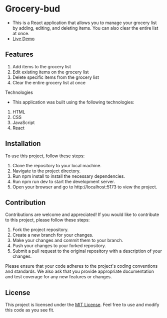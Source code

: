# Grocery-bud

- This is a React application that allows you to manage your grocery list by adding, editing, and deleting items. You can also clear the entire list at once.
- <a href="https://superheroes-and-villains-information.netlify.app/">Live Demo</a>

## Features

1. Add items to the grocery list
2. Edit existing items on the grocery list
3. Delete specific items from the grocery list
4. Clear the entire grocery list at once

Technologies

- This application was built using the following technologies:

1. HTML
2. CSS
3. JavaScript
4. React

## Installation

To use this project, follow these steps:
1. Clone the repository to your local machine.
2. Navigate to the project directory.
3. Run npm install to install the necessary dependencies.
5. Run npm run dev to start the development server.
6. Open your browser and go to http://localhost:5173 to view the project.

## Contribution

Contributions are welcome and appreciated! If you would like to contribute to this project, please follow these steps:
1. Fork the project repository.
2. Create a new branch for your changes.
3. Make your changes and commit them to your branch.
4. Push your changes to your forked repository.
5. Submit a pull request to the original repository with a description of your changes.

Please ensure that your code adheres to the project's coding conventions and standards. We also ask that you provide appropriate documentation and test coverage for any new features or changes.

## License
This project is licensed under the <a href="https://opensource.org/license/mit/">MIT License</a>. Feel free to use and modify this code as you see fit.
